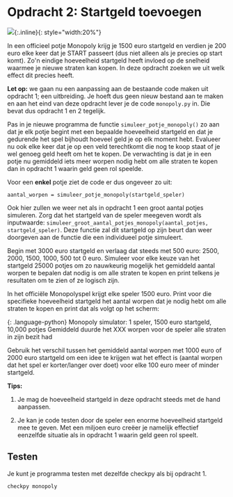 # Opdracht 2: Startgeld toevoegen

![](GoldenDollar.png){:.inline}{: style="width:20%"}

In een officieel potje Monopoly krijg je 1500 euro startgeld en verdien je 200 euro 
elke keer dat je START passeert (dus niet alleen als je precies op start komt). Zo'n eindige hoeveelheid startgeld heeft invloed op de snelheid waarmee je nieuwe straten kan kopen. In deze opdracht zoeken we uit welk effect dit precies heeft. 

**Let op:** we gaan nu een aanpassing aan de bestaande code maken uit opdracht 1; een uitbreiding. Je hoeft dus geen nieuw bestand aan te maken en aan het eind van deze opdracht lever je de code `monopoly.py` in. Die bevat dus opdracht 1 en 2 tegelijk.

Pas in je nieuwe programma de functie `simuleer_potje_monopoly()` zo aan dat je elk potje
begint met een bepaalde hoeveelheid startgeld en dat je gedurende het spel bijhoudt hoeveel geld je op elk moment hebt. Evalueer nu ook elke keer dat je op een veld terechtkomt die nog te koop staat of je wel genoeg geld heeft om het te kopen. De verwachting is dat je in een potje nu gemiddeld iets meer worpen nodig hebt om alle straten te kopen dan in opdracht 1 waarin geld geen rol speelde.

Voor een **enkel** potje ziet de code er dus ongeveer zo uit:

    aantal_worpen = simuleer_potje_monopoly(startgeld_speler)

Ook hier zullen we weer net als in opdracht 1 een groot aantal potjes simuleren. Zorg dat het startgeld van de speler meegeven wordt als inputwaarde: `simuleer_groot_aantal_potjes_monopoly(aantal_potjes, startgeld_speler)`. Deze functie zal dit startgeld op zijn beurt dan weer doorgeven aan de functie die een individueel potje simuleert.

Begin met 3000 euro startgeld en verlaag dat steeds met 500 euro: 2500, 2000, 1500, 1000, 500 tot 0 euro. Simuleer voor elke keuze van het startgeld 25000 potjes om zo nauwkeurig mogelijk het gemiddeld aantal worpen te bepalen dat nodig is om alle straten te kopen en print telkens je resultaten om te zien of ze logisch zijn. 

In het officiële Monopolyspel krijgt elke speler 1500 euro. Print voor die specifieke 
hoeveelheid startgeld het aantal worpen dat je nodig hebt om alle straten te kopen en 
print dat als volgt op het scherm:

{: .language-python}
	Monopoly simulator: 1 speler, 1500 euro startgeld, 10,000 potjes
    Gemiddeld duurde het XXX worpen voor de speler alle straten in zijn bezit had
    
Gebruik het verschil tussen het gemiddeld aantal worpen met 1000 euro of 2000 euro startgeld om een idee te krijgen wat het effect is (aantal worpen dat het spel er korter/langer over doet) voor elke 100 euro meer of minder startgeld.

**Tips:**

   1. Je mag de hoeveelheid startgeld in deze opdracht steeds met de hand aanpassen.

   2. Je kan je code testen door de speler een enorme hoeveelheid startgeld mee te geven. Met een miljoen euro creëer je namelijk effectief eenzelfde situatie als in opdracht 1 waarin geld geen rol speelt.


## Testen

Je kunt je programma testen met dezelfde checkpy als bij opdracht 1.

    checkpy monopoly
	

